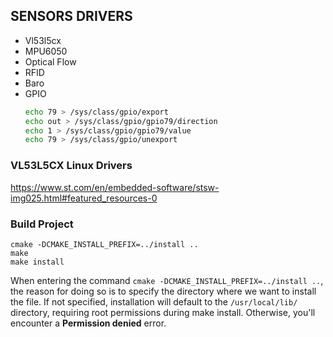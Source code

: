 ## SENSORS DRIVERS

- Vl53l5cx
- MPU6050
- Optical Flow
- RFID
- Baro
- GPIO
    ```bash
    echo 79 > /sys/class/gpio/export
    echo out > /sys/class/gpio/gpio79/direction
    echo 1 > /sys/class/gpio/gpio79/value
    echo 79 > /sys/class/gpio/unexport
    ```

### VL53L5CX Linux Drivers
https://www.st.com/en/embedded-software/stsw-img025.html#featured_resources-0

### Build Project
```
cmake -DCMAKE_INSTALL_PREFIX=../install ..
make 
make install
```

When entering the command `cmake -DCMAKE_INSTALL_PREFIX=../install ..`, the reason for doing so is to specify the directory where we want to install the file. If not specified, installation will default to the `/usr/local/lib/` directory, requiring root permissions during make install. Otherwise, you'll encounter a **Permission denied** error.